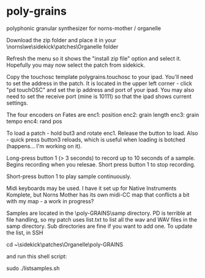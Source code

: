 # poly-grains
polyphonic granular synthesizer for norns-mother / organelle

Download the zip folder and place it in your \\norns\we\sidekick\patches\Organelle folder

Refresh the menu so it shows the "install zip file" option and select it. Hopefully you may now select the patch from sidekick.

Copy the touchosc template polygrains.touchosc to your ipad. You'll need to set the address in the patch. It is located in the upper left corner - click "pd touchOSC" and set the ip address and port of your ipad.  You may also need to set the receive port (mine is 10111) so that the ipad shows current settings.

The four encoders on Fates are 
enc1: position 
enc2: grain length 
enc3: grain tempo 
enc4: rand pos

To load a patch - hold but3 and rotate enc1.  Release the button to load.  Also - quick press button3 reloads, which is useful when loading is botched (happens... I'm working on it).

Long-press button 1 (> 3 seconds) to record up to 10 seconds of a sample.  Begins recording when you relesae.  Short press button 1 to stop recording.

Short-press button 1 to play sample continuously.

Midi keyboards may be used.  I have it set up for Native Instruments Komplete, but Norns Mother has its own midi-CC map that conflicts a bit with my map - a work in progress?

Samples are located in the \poly-GRAINS\samp directory.  PD is terrible at file handling, so my patch uses list.txt to list all the wav and WAV files in the samp directory.  Sub directories are fine if you want to add one.  To update the list, in SSH 

cd ~\sidekick\patches\Organelle\poly-GRAINS

and run this shell script:

sudo ./listsamples.sh

